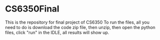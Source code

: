 # CS6350Final
This is the repository for final project of CS6350
To run the files, all you need to do is download the code zip file, then unzip, then open the python files, click "run" in the IDLE, all results will show up.
